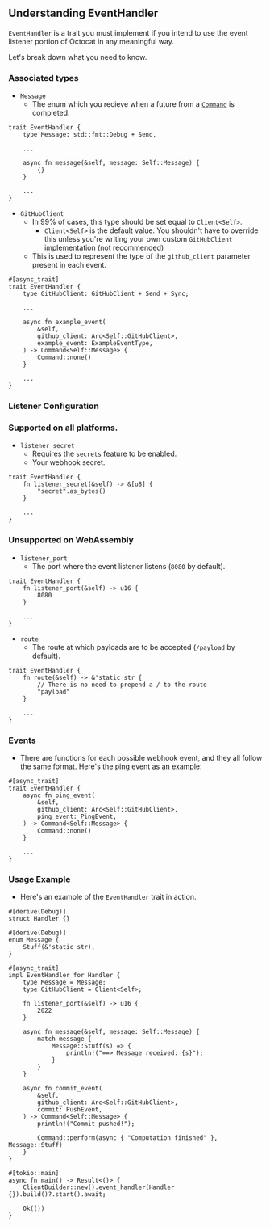 ## Understanding EventHandler

`EventHandler` is a trait you must implement if you intend to use the event listener portion of Octocat in any meaningful way.

Let's break down what you need to know.

### Associated types

* `Message`
    <!-- TODO: Hyperlink types to docs -->
    * The enum which you recieve when a future from a [`Command`]() is completed.

```rust,ignore,does-not-compile
trait EventHandler {
    type Message: std::fmt::Debug + Send,

    ...

    async fn message(&self, message: Self::Message) {
        {}
    }

    ...
}
```

* `GitHubClient`
    * In 99% of cases, this type should be set equal to `Client<Self>`.
        * `Client<Self>` is the default value. You shouldn't have to override this unless you're writing your own custom `GitHubClient` implementation (not recommended)
    * This is used to represent the type of the `github_client` parameter present in each event.

```rust,ignore,does-not-compile
#[async_trait]
trait EventHandler {
    type GitHubClient: GitHubClient + Send + Sync;

    ...

    async fn example_event(
        &self,
        github_client: Arc<Self::GitHubClient>,
        example_event: ExampleEventType,
    ) -> Command<Self::Message> {
        Command::none()
    }
    
    ...
}
```

### Listener Configuration

### Supported on all platforms.

* `listener_secret`
    * Requires the `secrets` feature to be enabled.
    * Your webhook secret.

```rust,ignore,does-not-compile
trait EventHandler {
    fn listener_secret(&self) -> &[u8] {
        "secret".as_bytes()
    }

    ...
}
```

### Unsupported on WebAssembly

* `listener_port`
    * The port where the event listener listens (`8080` by default).

```rust,ignore,does-not-compile
trait EventHandler {
    fn listener_port(&self) -> u16 {
        8080
    }

    ...
}
```
* `route`
    * The route at which payloads are to be accepted (`/payload` by default).

```rust,ignore,does-not-compile
trait EventHandler {
    fn route(&self) -> &'static str {
        // There is no need to prepend a / to the route
        "payload"
    }

    ...
}
```

### Events

* There are functions for each possible webhook event, and they all follow the same format. Here's the ping event as an example:

```rust,ignore,does-not-compile
#[async_trait]
trait EventHandler {
    async fn ping_event(
        &self, 
        github_client: Arc<Self::GitHubClient>,
        ping_event: PingEvent,
    ) -> Command<Self::Message> {
        Command::none()
    }

    ...
}
```
### Usage Example

* Here's an example of the `EventHandler` trait in action.

```rust,ignore,does-not-compile
#[derive(Debug)]
struct Handler {}

#[derive(Debug)]
enum Message {
    Stuff(&'static str),
}

#[async_trait]
impl EventHandler for Handler {
    type Message = Message;
    type GitHubClient = Client<Self>;

    fn listener_port(&self) -> u16 {
        2022
    }

    async fn message(&self, message: Self::Message) {
        match message {
            Message::Stuff(s) => {
                println!("==> Message received: {s}");
            }
        }
    }

    async fn commit_event(
        &self,
        github_client: Arc<Self::GitHubClient>,
        commit: PushEvent,
    ) -> Command<Self::Message> {
        println!("Commit pushed!");

        Command::perform(async { "Computation finished" }, Message::Stuff)
    }
}

#[tokio::main]
async fn main() -> Result<()> {
    ClientBuilder::new().event_handler(Handler {}).build()?.start().await;

    Ok(())
}
```

